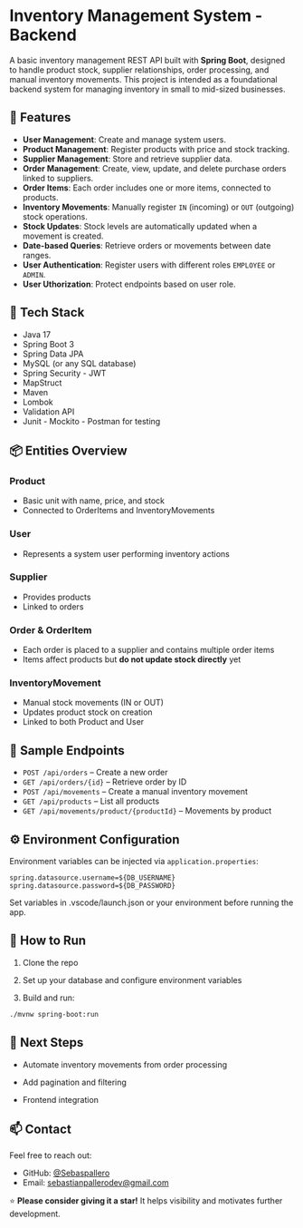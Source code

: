 # Inventory Management System - Backend

A basic inventory management REST API built with **Spring Boot**, designed to handle product stock, supplier relationships, order processing, and manual inventory movements. This project is intended as a foundational backend system for managing inventory in small to mid-sized businesses.

## 🚀 Features

- **User Management**: Create and manage system users.
- **Product Management**: Register products with price and stock tracking.
- **Supplier Management**: Store and retrieve supplier data.
- **Order Management**: Create, view, update, and delete purchase orders linked to suppliers.
- **Order Items**: Each order includes one or more items, connected to products.
- **Inventory Movements**: Manually register `IN` (incoming) or `OUT` (outgoing) stock operations.
- **Stock Updates**: Stock levels are automatically updated when a movement is created.
- **Date-based Queries**: Retrieve orders or movements between date ranges.
- **User Authentication**: Register users with different roles `EMPLOYEE` or `ADMIN`.
- **User Uthorization**: Protect endpoints based on user role.

## 🧠 Tech Stack

- Java 17
- Spring Boot 3
- Spring Data JPA
- MySQL (or any SQL database)
- Spring Security - JWT
- MapStruct
- Maven
- Lombok
- Validation API
- Junit - Mockito - Postman for testing

## 📦 Entities Overview

### Product
- Basic unit with name, price, and stock
- Connected to OrderItems and InventoryMovements

### User
- Represents a system user performing inventory actions

### Supplier
- Provides products
- Linked to orders

### Order & OrderItem
- Each order is placed to a supplier and contains multiple order items
- Items affect products but **do not update stock directly** yet

### InventoryMovement
- Manual stock movements (IN or OUT)
- Updates product stock on creation
- Linked to both Product and User

## 🧪 Sample Endpoints

- `POST /api/orders` – Create a new order
- `GET /api/orders/{id}` – Retrieve order by ID
- `POST /api/movements` – Create a manual inventory movement
- `GET /api/products` – List all products
- `GET /api/movements/product/{productId}` – Movements by product

## ⚙️ Environment Configuration

Environment variables can be injected via `application.properties`:

```properties
spring.datasource.username=${DB_USERNAME}
spring.datasource.password=${DB_PASSWORD}
```

Set variables in .vscode/launch.json or your environment before running the app.

## 🧰 How to Run

1. Clone the repo

2. Set up your database and configure environment variables

3. Build and run:

```bash
./mvnw spring-boot:run
```

## 📌 Next Steps

- Automate inventory movements from order processing

- Add pagination and filtering

- Frontend integration

## 📫 Contact

Feel free to reach out:

- GitHub: [@Sebaspallero](https://github.com/Sebaspallero)
- Email: sebastianpallerodev@gmail.com

⭐ **Please consider giving it a star!** It helps visibility and motivates further development.